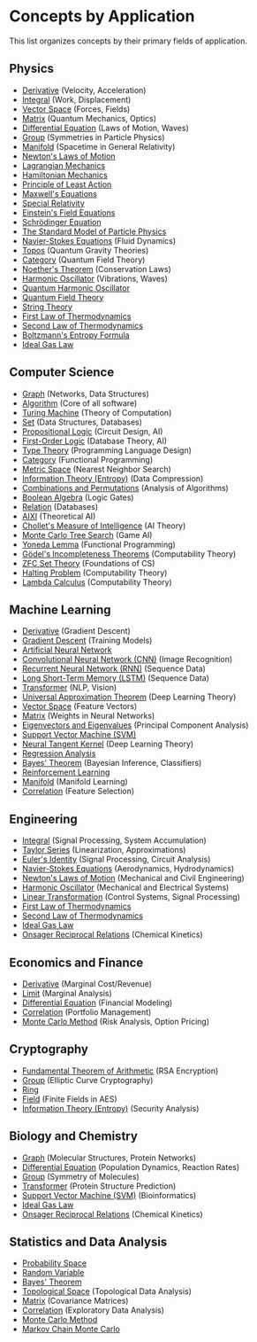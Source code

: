 # Concepts by Application

This list organizes concepts by their primary fields of application.

## Physics

- [Derivative](../pure_mathematics/analysis/derivative.md) (Velocity, Acceleration)
- [Integral](../pure_mathematics/analysis/integral.md) (Work, Displacement)
- [Vector Space](../pure_mathematics/linear_algebra/vector_space.md) (Forces, Fields)
- [Matrix](../pure_mathematics/linear_algebra/matrix.md) (Quantum Mechanics, Optics)
- [Differential Equation](../applied_mathematics/differential_equations/differential_equation.md) (Laws of Motion, Waves)
- [Group](../pure_mathematics/algebra/group.md) (Symmetries in Particle Physics)
- [Manifold](../pure_mathematics/geometry/manifold.md) (Spacetime in General Relativity)
- [Newton's Laws of Motion](../physics/classical_mechanics/newtons_laws.md)
- [Lagrangian Mechanics](../physics/analytical_mechanics/lagrangian_mechanics.md)
- [Hamiltonian Mechanics](../physics/analytical_mechanics/hamiltonian_mechanics.md)
- [Principle of Least Action](../physics/analytical_mechanics/principle_of_least_action.md)
- [Maxwell's Equations](../physics/electromagnetism/maxwells_equations.md)
- [Special Relativity](../physics/special_relativity/special_relativity.md)
- [Einstein's Field Equations](../physics/general_relativity/einstein_field_equations.md)
- [Schrödinger Equation](../physics/quantum_mechanics/schrodinger_equation.md)
- [The Standard Model of Particle Physics](../physics/particle_physics/standard_model.md)
- [Navier-Stokes Equations](../physics/fluid_dynamics/navier_stokes_equations.md) (Fluid Dynamics)
- [Topos](../foundations_of_mathematics/topos_theory/topos.md) (Quantum Gravity Theories)
- [Category](../foundations_of_mathematics/category_theory/category.md) (Quantum Field Theory)
- [Noether's Theorem](../physics/analytical_mechanics/noethers_theorem.md) (Conservation Laws)
- [Harmonic Oscillator](../physics/classical_mechanics/harmonic_oscillator.md) (Vibrations, Waves)
- [Quantum Harmonic Oscillator](../physics/quantum_mechanics/quantum_harmonic_oscillator.md)
- [Quantum Field Theory](../physics/quantum_field_theory/quantum_field_theory.md)
- [String Theory](../physics/string_theory/string_theory.md)
- [First Law of Thermodynamics](../physics/thermodynamics/first_law_of_thermodynamics.md)
- [Second Law of Thermodynamics](../physics/thermodynamics/second_law_of_thermodynamics.md)
- [Boltzmann's Entropy Formula](../physics/thermodynamics/boltzmanns_entropy_formula.md)
- [Ideal Gas Law](../physics/thermodynamics/ideal_gas_law.md)

## Computer Science

- [Graph](../pure_mathematics/discrete_mathematics/graph_theory/graph.md) (Networks, Data Structures)
- [Algorithm](../computer_science/algorithms_and_data_structures/algorithm.md) (Core of all software)
- [Turing Machine](../foundations_of_mathematics/computability_theory/turing_machine.md) (Theory of Computation)
- [Set](../foundations_of_mathematics/set_theory/set.md) (Data Structures, Databases)
- [Propositional Logic](../foundations_of_mathematics/logic/propositional_logic.md) (Circuit Design, AI)
- [First-Order Logic](../foundations_of_mathematics/logic/first_order_logic.md) (Database Theory, AI)
- [Type Theory](../foundations_of_mathematics/type_theory/type_theory.md) (Programming Language Design)
- [Category](../foundations_of_mathematics/category_theory/category.md) (Functional Programming)
- [Metric Space](../pure_mathematics/topology/metric_space.md) (Nearest Neighbor Search)
- [Information Theory (Entropy)](../computer_science/information_theory/entropy.md) (Data Compression)
- [Combinations and Permutations](../pure_mathematics/discrete_mathematics/combinatorics/combinations_and_permutations.md) (Analysis of Algorithms)
- [Boolean Algebra](../pure_mathematics/algebra/boolean_algebra.md) (Logic Gates)
- [Relation](../pure_mathematics/algebra/relation.md) (Databases)
- [AIXI](../computer_science/artificial_intelligence/aixi.md) (Theoretical AI)
- [Chollet's Measure of Intelligence](../computer_science/artificial_intelligence/chollets_measure_of_intelligence.md) (AI Theory)
- [Monte Carlo Tree Search](../applied_mathematics/monte_carlo_method/monte_carlo_tree_search.md) (Game AI)
- [Yoneda Lemma](../foundations_of_mathematics/category_theory/yoneda_lemma.md) (Functional Programming)
- [Gödel's Incompleteness Theorems](../foundations_of_mathematics/logic/godels_incompleteness_theorems.md) (Computability Theory)
- [ZFC Set Theory](../foundations_of_mathematics/set_theory/zfc.md) (Foundations of CS)
- [Halting Problem](../foundations_of_mathematics/computability_theory/halting_problem.md) (Computability Theory)
- [Lambda Calculus](../foundations_of_mathematics/computability_theory/lambda_calculus.md) (Computability Theory)

## Machine Learning

- [Derivative](../pure_mathematics/analysis/derivative.md) (Gradient Descent)
- [Gradient Descent](../computer_science/machine_learning/gradient_descent.md) (Training Models)
- [Artificial Neural Network](../computer_science/machine_learning/deep_learning/artificial_neural_network.md)
- [Convolutional Neural Network (CNN)](../computer_science/machine_learning/deep_learning/cnn.md) (Image Recognition)
- [Recurrent Neural Network (RNN)](../computer_science/machine_learning/deep_learning/rnn.md) (Sequence Data)
- [Long Short-Term Memory (LSTM)](../computer_science/machine_learning/deep_learning/lstm.md) (Sequence Data)
- [Transformer](../computer_science/machine_learning/deep_learning/transformer.md) (NLP, Vision)
- [Universal Approximation Theorem](../computer_science/machine_learning/deep_learning/universal_approximation_theorem.md) (Deep Learning Theory)
- [Vector Space](../pure_mathematics/linear_algebra/vector_space.md) (Feature Vectors)
- [Matrix](../pure_mathematics/linear_algebra/matrix.md) (Weights in Neural Networks)
- [Eigenvectors and Eigenvalues](../pure_mathematics/linear_algebra/eigenvectors_and_eigenvalues.md) (Principal Component Analysis)
- [Support Vector Machine (SVM)](../computer_science/machine_learning/svm.md)
- [Neural Tangent Kernel](../computer_science/machine_learning/deep_learning/neural_tangent_kernel.md) (Deep Learning Theory)
- [Regression Analysis](../computer_science/machine_learning/regression_analysis.md)
- [Bayes' Theorem](../applied_mathematics/probability_theory/bayes_theorem.md) (Bayesian Inference, Classifiers)
- [Reinforcement Learning](../computer_science/artificial_intelligence/reinforcement_learning.md)
- [Manifold](../pure_mathematics/geometry/manifold.md) (Manifold Learning)
- [Correlation](../applied_mathematics/statistics/correlation.md) (Feature Selection)

## Engineering

- [Integral](../pure_mathematics/analysis/integral.md) (Signal Processing, System Accumulation)
- [Taylor Series](../pure_mathematics/analysis/taylor_series.md) (Linearization, Approximations)
- [Euler's Identity](../pure_mathematics/analysis/eulers_identity.md) (Signal Processing, Circuit Analysis)
- [Navier-Stokes Equations](../physics/fluid_dynamics/navier_stokes_equations.md) (Aerodynamics, Hydrodynamics)
- [Newton's Laws of Motion](../physics/classical_mechanics/newtons_laws.md) (Mechanical and Civil Engineering)
- [Harmonic Oscillator](../physics/classical_mechanics/harmonic_oscillator.md) (Mechanical and Electrical Systems)
- [Linear Transformation](../pure_mathematics/linear_algebra/linear_transformation.md) (Control Systems, Signal Processing)
- [First Law of Thermodynamics](../physics/thermodynamics/first_law_of_thermodynamics.md)
- [Second Law of Thermodynamics](../physics/thermodynamics/second_law_of_thermodynamics.md)
- [Ideal Gas Law](../physics/thermodynamics/ideal_gas_law.md)
- [Onsager Reciprocal Relations](../physics/thermodynamics/onsager_reciprocal_relations.md) (Chemical Kinetics)

## Economics and Finance

- [Derivative](../pure_mathematics/analysis/derivative.md) (Marginal Cost/Revenue)
- [Limit](../pure_mathematics/analysis/limit.md) (Marginal Analysis)
- [Differential Equation](../applied_mathematics/differential_equations/differential_equation.md) (Financial Modeling)
- [Correlation](../applied_mathematics/statistics/correlation.md) (Portfolio Management)
- [Monte Carlo Method](../applied_mathematics/monte_carlo_method/monte_carlo_method.md) (Risk Analysis, Option Pricing)

## Cryptography

- [Fundamental Theorem of Arithmetic](../pure_mathematics/number_theory/fundamental_theorem_of_arithmetic.md) (RSA Encryption)
- [Group](../pure_mathematics/algebra/group.md) (Elliptic Curve Cryptography)
- [Ring](../pure_mathematics/algebra/ring.md)
- [Field](../pure_mathematics/algebra/field.md) (Finite Fields in AES)
- [Information Theory (Entropy)](../computer_science/information_theory/entropy.md) (Security Analysis)

## Biology and Chemistry

- [Graph](../pure_mathematics/discrete_mathematics/graph_theory/graph.md) (Molecular Structures, Protein Networks)
- [Differential Equation](../applied_mathematics/differential_equations/differential_equation.md) (Population Dynamics, Reaction Rates)
- [Group](../pure_mathematics/algebra/group.md) (Symmetry of Molecules)
- [Transformer](../computer_science/machine_learning/deep_learning/transformer.md) (Protein Structure Prediction)
- [Support Vector Machine (SVM)](../computer_science/machine_learning/svm.md) (Bioinformatics)
- [Ideal Gas Law](../physics/thermodynamics/ideal_gas_law.md)
- [Onsager Reciprocal Relations](../physics/thermodynamics/onsager_reciprocal_relations.md) (Chemical Kinetics)

## Statistics and Data Analysis

- [Probability Space](../applied_mathematics/probability_theory/probability_space.md)
- [Random Variable](../applied_mathematics/probability_theory/random_variable.md)
- [Bayes' Theorem](../applied_mathematics/probability_theory/bayes_theorem.md)
- [Topological Space](../pure_mathematics/topology/topological_space.md) (Topological Data Analysis)
- [Matrix](../pure_mathematics/linear_algebra/matrix.md) (Covariance Matrices)
- [Correlation](../applied_mathematics/statistics/correlation.md) (Exploratory Data Analysis)
- [Monte Carlo Method](../applied_mathematics/monte_carlo_method/monte_carlo_method.md)
- [Markov Chain Monte Carlo](../applied_mathematics/monte_carlo_method/markov_chain_monte_carlo.md)
